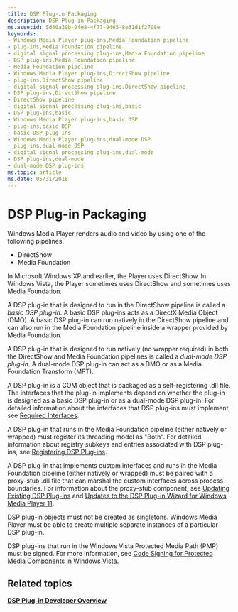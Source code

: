 ```yaml
---
title: DSP Plug-in Packaging
description: DSP Plug-in Packaging
ms.assetid: 5d40a39b-0fe8-4f77-9465-8e31d1f2708e
keywords:
- Windows Media Player plug-ins,Media Foundation pipeline
- plug-ins,Media Foundation pipeline
- digital signal processing plug-ins,Media Foundation pipeline
- DSP plug-ins,Media Foundation pipeline
- Media Foundation pipeline
- Windows Media Player plug-ins,DirectShow pipeline
- plug-ins,DirectShow pipeline
- digital signal processing plug-ins,DirectShow pipeline
- DSP plug-ins,DirectShow pipeline
- DirectShow pipeline
- digital signal processing plug-ins,basic
- DSP plug-ins,basic
- Windows Media Player plug-ins,basic DSP
- plug-ins,basic DSP
- basic DSP plug-ins
- Windows Media Player plug-ins,dual-mode DSP
- plug-ins,dual-mode DSP
- digital signal processing plug-ins,dual-mode
- DSP plug-ins,dual-mode
- dual-mode DSP plug-ins
ms.topic: article
ms.date: 05/31/2018
---
```


# DSP Plug-in Packaging

Windows Media Player renders audio and video by using one of the following pipelines.

-   DirectShow
-   Media Foundation

In Microsoft Windows XP and earlier, the Player uses DirectShow. In Windows Vista, the Player sometimes uses DirectShow and sometimes uses Media Foundation.

A DSP plug-in that is designed to run in the DirectShow pipeline is called a *basic DSP plug-in*. A basic DSP plug-ins acts as a DirectX Media Object (DMO). A basic DSP plug-in can run natively in the DirectShow pipeline and can also run in the Media Foundation pipeline inside a wrapper provided by Media Foundation.

A DSP plug-in that is designed to run natively (no wrapper required) in both the DirectShow and Media Foundation pipelines is called a *dual-mode DSP plug-in*. A dual-mode DSP plug-in can act as a DMO or as a Media Foundation Transform (MFT).

A DSP plug-in is a COM object that is packaged as a self-registering .dll file. The interfaces that the plug-in implements depend on whether the plug-in is designed as a basic DSP plug-in or as a dual-mode DSP plug-in. For detailed information about the interfaces that DSP plug-ins must implement, see [Required Interfaces](required-interfaces.md).

A DSP plug-in that runs in the Media Foundation pipeline (either natively or wrapped) must register its threading model as "Both". For detailed information about registry subkeys and entries associated with DSP plug-ins, see [Registering DSP Plug-ins](registering-dsp-plug-ins.md).

A DSP plug-in that implements custom interfaces and runs in the Media Foundation pipeline (either natively or wrapped) must be paired with a proxy-stub .dll file that can marshal the custom interfaces across process boundaries. For information about the proxy-stub component, see [Updating Existing DSP Plug-ins](updating-existing-dsp-plug-ins.md) and [Updates to the DSP Plug-in Wizard for Windows Media Player 11](updates-to-the-dsp-plug-in-wizard-for-windows-media-player-11.md).

DSP plug-in objects must not be created as singletons. Windows Media Player must be able to create multiple separate instances of a particular DSP plug-in.

DSP plug-ins that run in the Windows Vista Protected Media Path (PMP) must be signed. For more information, see [Code Signing for Protected Media Components in Windows Vista](https://go.microsoft.com/fwlink/p/?linkid=69258&).

## Related topics

<dl> <dt>

[**DSP Plug-in Developer Overview**](dsp-plug-in-developer-overview.md)
</dt> </dl>

 

 





